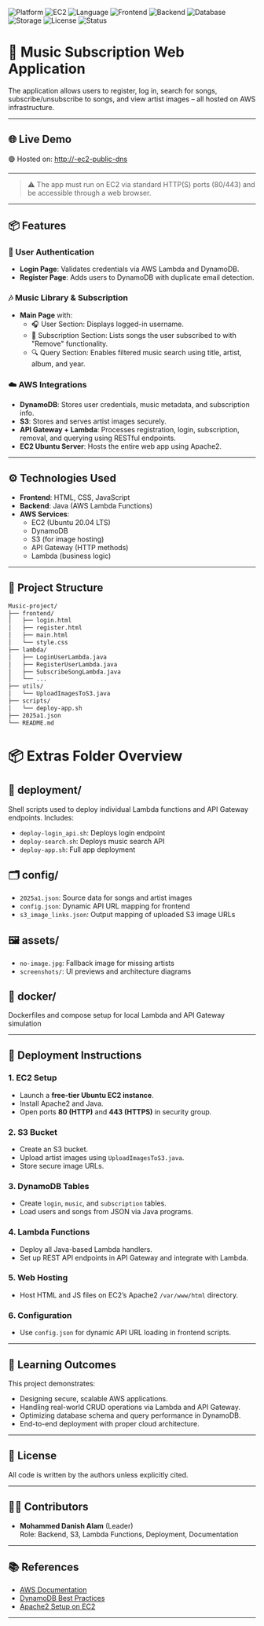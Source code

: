 ![Platform](https://img.shields.io/badge/platform-AWS-232F3E?logo=amazon-aws&logoColor=white)
![EC2](https://img.shields.io/badge/hosted%20on-EC2-blue?logo=amazon-aws)
![Language](https://img.shields.io/badge/language-Java-blue?logo=java)
![Frontend](https://img.shields.io/badge/frontend-HTML%2FJS-green?logo=html5)
![Backend](https://img.shields.io/badge/backend-AWS%20Lambda-orange?logo=aws-lambda)
![Database](https://img.shields.io/badge/database-DynamoDB-4D4D4D?logo=amazon-dynamodb)
![Storage](https://img.shields.io/badge/storage-S3-yellow?logo=amazon-s3)
![License](https://img.shields.io/badge/license-MIT-brightgreen)
![Status](https://img.shields.io/badge/status-Completed-success)

# 🎵 Music Subscription Web Application

The application allows users to register, log in, search for songs, subscribe/unsubscribe to songs, and view artist images – all hosted on AWS infrastructure.

---

## 🌐 Live Demo

🟢 Hosted on: [http://-ec2-public-dns](http://-ec2-public-dns)

---


> ⚠️ The app must run on EC2 via standard HTTP(S) ports (80/443) and be accessible through a web browser.

---

## 📦 Features

### 👤 User Authentication
- **Login Page**: Validates credentials via AWS Lambda and DynamoDB.
- **Register Page**: Adds users to DynamoDB with duplicate email detection.

### 🎶 Music Library & Subscription
- **Main Page** with:
  - 🎧 User Section: Displays logged-in username.
  - 💽 Subscription Section: Lists songs the user subscribed to with "Remove" functionality.
  - 🔍 Query Section: Enables filtered music search using title, artist, album, and year.

### ☁️ AWS Integrations
- **DynamoDB**: Stores user credentials, music metadata, and subscription info.
- **S3**: Stores and serves artist images securely.
- **API Gateway + Lambda**: Processes registration, login, subscription, removal, and querying using RESTful endpoints.
- **EC2 Ubuntu Server**: Hosts the entire web app using Apache2.

---

## ⚙️ Technologies Used

- **Frontend**: HTML, CSS, JavaScript
- **Backend**: Java (AWS Lambda Functions)
- **AWS Services**:
  - EC2 (Ubuntu 20.04 LTS)
  - DynamoDB
  - S3 (for image hosting)
  - API Gateway (HTTP methods)
  - Lambda (business logic)

---

## 📁 Project Structure

```bash
Music-project/
├── frontend/
│   ├── login.html
│   ├── register.html
│   ├── main.html
│   └── style.css
├── lambda/
│   ├── LoginUserLambda.java
│   ├── RegisterUserLambda.java
│   ├── SubscribeSongLambda.java
│   └── ...
├── utils/
│   └── UploadImagesToS3.java
├── scripts/
│   └── deploy-app.sh
├── 2025a1.json
└── README.md
```

# 📦 Extras Folder Overview

## 🔧 deployment/
Shell scripts used to deploy individual Lambda functions and API Gateway endpoints. Includes:
- `deploy-login_api.sh`: Deploys login endpoint
- `deploy-search.sh`: Deploys music search API
- `deploy-app.sh`: Full app deployment

## 🗂 config/
- `2025a1.json`: Source data for songs and artist images
- `config.json`: Dynamic API URL mapping for frontend
- `s3_image_links.json`: Output mapping of uploaded S3 image URLs

## 🖼 assets/
- `no-image.jpg`: Fallback image for missing artists
- `screenshots/`: UI previews and architecture diagrams

## 🐳 docker/
Dockerfiles and compose setup for local Lambda and API Gateway simulation

---

## 🚀 Deployment Instructions

### 1. EC2 Setup
- Launch a **free-tier Ubuntu EC2 instance**.
- Install Apache2 and Java.
- Open ports **80 (HTTP)** and **443 (HTTPS)** in security group.

### 2. S3 Bucket
- Create an S3 bucket.
- Upload artist images using `UploadImagesToS3.java`.
- Store secure image URLs.

### 3. DynamoDB Tables
- Create `login`, `music`, and `subscription` tables.
- Load users and songs from JSON via Java programs.

### 4. Lambda Functions
- Deploy all Java-based Lambda handlers.
- Set up REST API endpoints in API Gateway and integrate with Lambda.

### 5. Web Hosting
- Host HTML and JS files on EC2’s Apache2 `/var/www/html` directory.

### 6. Configuration
- Use `config.json` for dynamic API URL loading in frontend scripts.

---

## 🧠 Learning Outcomes

This project demonstrates:

- Designing secure, scalable AWS applications.
- Handling real-world CRUD operations via Lambda and API Gateway.
- Optimizing database schema and query performance in DynamoDB.
- End-to-end deployment with proper cloud architecture.

---

## 📝 License

All code is written by the authors unless explicitly cited.

---

## 🙋‍♂️ Contributors

- **Mohammed Danish Alam** (Leader)  
  Role: Backend, S3, Lambda Functions, Deployment, Documentation


---

## 📚 References

- [AWS Documentation](https://docs.aws.amazon.com/)
- [DynamoDB Best Practices](https://docs.aws.amazon.com/amazondynamodb/latest/developerguide/best-practices.html)
- [Apache2 Setup on EC2](https://ubuntu.com/tutorials/install-and-configure-apache#1-overview)

---

